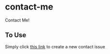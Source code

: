 # contact-me

Contact Me!

## To Use

Simply click [this link](https://github.com) to create a new contact issue
